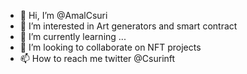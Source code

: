 - 👋 Hi, I’m @AmalCsuri
- 👀 I’m interested in Art generators and smart contract
- 🌱 I’m currently learning ...
- 💞️ I’m looking to collaborate on NFT projects
- 📫 How to reach me twitter @Csurinft

<!---
AmalCsuri/AmalCsuri is a ✨ special ✨ repository because its `README.md` (this file) appears on your GitHub profile.
You can click the Preview link to take a look at your changes.
--->
